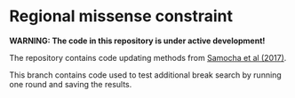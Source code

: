 # Regional missense constraint

**WARNING: The code in this repository is under active development!**

The repository contains code updating methods from [Samocha et al (2017)](https://www.biorxiv.org/content/10.1101/148353v1.full.pdf).

This branch contains code used to test additional break search by running one round and saving the results.

